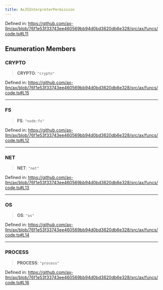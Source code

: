 ```yaml
---
title: AxJSInterpreterPermission
---
```


Defined in: https://github.com/ax-llm/ax/blob/76f1e53f33743ee460569bb94d0bd3620db6e328/src/ax/funcs/code.ts#L11

## Enumeration Members

<a id="CRYPTO"></a>

### CRYPTO

> **CRYPTO**: `"crypto"`

Defined in: https://github.com/ax-llm/ax/blob/76f1e53f33743ee460569bb94d0bd3620db6e328/src/ax/funcs/code.ts#L15

***

<a id="FS"></a>

### FS

> **FS**: `"node:fs"`

Defined in: https://github.com/ax-llm/ax/blob/76f1e53f33743ee460569bb94d0bd3620db6e328/src/ax/funcs/code.ts#L12

***

<a id="NET"></a>

### NET

> **NET**: `"net"`

Defined in: https://github.com/ax-llm/ax/blob/76f1e53f33743ee460569bb94d0bd3620db6e328/src/ax/funcs/code.ts#L13

***

<a id="OS"></a>

### OS

> **OS**: `"os"`

Defined in: https://github.com/ax-llm/ax/blob/76f1e53f33743ee460569bb94d0bd3620db6e328/src/ax/funcs/code.ts#L14

***

<a id="PROCESS"></a>

### PROCESS

> **PROCESS**: `"process"`

Defined in: https://github.com/ax-llm/ax/blob/76f1e53f33743ee460569bb94d0bd3620db6e328/src/ax/funcs/code.ts#L16
